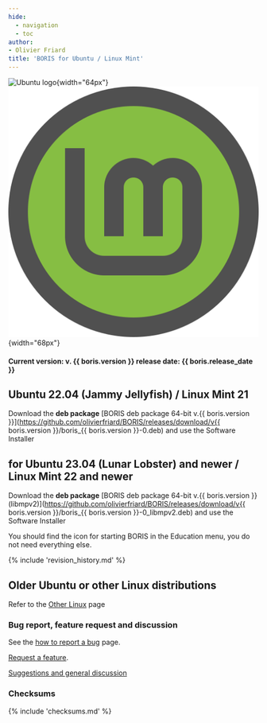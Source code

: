 ```yaml
---
hide:
  - navigation
  - toc
author:
- Olivier Friard
title: 'BORIS for Ubuntu / Linux Mint'
---
```



![Ubuntu logo](https://upload.wikimedia.org/wikipedia/commons/thumb/9/94/Ubuntu_logoib.svg/240px-Ubuntu_logoib.svg.png){width="64px"} 
![Linux Mint logo](images/linux_mint_logo.svg){width="68px"}


#### Current version: v. **{{ boris.version }}** release date: {{ boris.release_date }}



## Ubuntu 22.04 (Jammy Jellyfish) / Linux Mint 21

Download the **deb package** [BORIS deb package 64-bit v.{{ boris.version }}](https://github.com/olivierfriard/BORIS/releases/download/v{{ boris.version }}/boris_{{ boris.version }}-0.deb)
and use the Software Installer




## for Ubuntu 23.04 (Lunar Lobster) and newer / Linux Mint 22 and newer

Download the **deb package** [BORIS deb package 64-bit v.{{ boris.version }}
(libmpv2)](https://github.com/olivierfriard/BORIS/releases/download/v{{ boris.version }}/boris_{{ boris.version }}-0_libmpv2.deb)
and use the Software Installer

You should find the icon for starting BORIS in the Education menu, you
do not need everything else.


{% include 'revision_history.md' %}




## Older Ubuntu or other Linux distributions

Refer to the [Other Linux](other_linux.md) page


<!--
## Pre-release of BORIS

If you would like to contribute to the development of BORIS, you can use the pre-release and let me know if it works and what the critical issues are.
This version will not replace the current version and can be used in parallel. Thank you in advance for your help.


!!! danger "**IMPORTANT**"

    **Do not use this version for your research projects as it may contain critical errors.**

**Ubuntu 22.04**

Download [BORIS for Windows 64-bit Portable PRE-RELEASE v. 9.0.5](https://github.com/olivierfriard/BORIS/releases/download/v9.0.5/boris_9.0.0-5.deb)


**Ubuntu 23.04, 23.10 and 24.04**

Download [BORIS for Windows 64-bit Portable PRE-RELEASE v. 9.0.5 libmpv2](https://github.com/olivierfriard/BORIS/releases/download/v9.0.5/boris_9.0.5-0_libmpv2.deb)


-->

### Bug report, feature request and discussion


See the [how to report a bug](report_a_bug.md) page.

[Request a feature](https://github.com/olivierfriard/BORIS/issues/new?assignees=&labels=feature+request&template=feature_request.md&title=).

[Suggestions and general
discussion](https://github.com/olivierfriard/BORIS/discussions)

### Checksums

{% include 'checksums.md' %}

